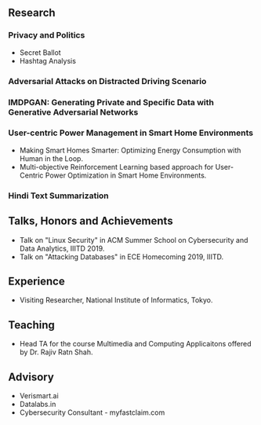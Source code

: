 
## Research

### Privacy and Politics

- Secret Ballot
- Hashtag Analysis

### Adversarial Attacks on Distracted Driving Scenario

### IMDPGAN: Generating Private and Specific Data with Generative Adversarial Networks

### User-centric Power Management in Smart Home Environments

- Making Smart Homes Smarter: Optimizing Energy Consumption with Human in the Loop.
- Multi-objective Reinforcement Learning based approach for User-Centric Power Optimization in Smart Home Environments.

### Hindi Text Summarization

  


## Talks, Honors and Achievements
- Talk on "Linux Security" in ACM Summer School on Cybersecurity and Data Analytics, IIITD 2019.
- Talk on "Attacking Databases" in ECE Homecoming 2019, IIITD.


## Experience
- Visiting Researcher, National Institute of Informatics, Tokyo. 


## Teaching
- Head TA for the course Multimedia and Computing Applicaitons offered by Dr. Rajiv Ratn Shah. 


## Advisory
- Verismart.ai
- Datalabs.in
- Cybersecurity Consultant - myfastclaim.com

